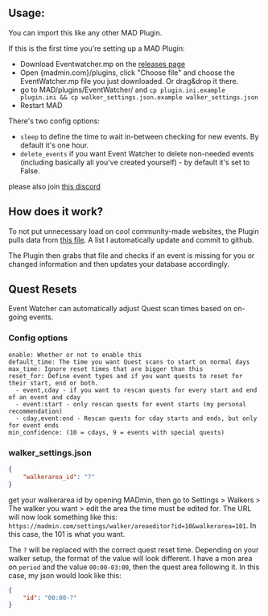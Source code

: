## Usage:
You can import this like any other MAD Plugin.

If this is the first time you're setting up a MAD Plugin:
- Download Eventwatcher.mp on the [releases page](https://github.com/ccev/mp-eventwatcher/releases)
- Open {madmin.com}/plugins, click "Choose file" and choose the EventWatcher.mp file you just downloaded. Or drag&drop it there.
- go to MAD/plugins/EventWatcher/ and `cp plugin.ini.example plugin.ini && cp walker_settings.json.example walker_settings.json`
- Restart MAD

There's two config options:
- `sleep` to define the time to wait in-between checking for new events. By default it's one hour.
- `delete_events` if you want Event Watcher to delete non-needed events (including basically all you've created yourself) - by default it's set to False.

please also join [this discord](https://discord.gg/cMZs5tk)

## How does it work?
To not put unnecessary load on cool community-made websites, the Plugin pulls data from [this file](https://raw.githubusercontent.com/ccev/pogoinfo/info/events/mad.json). A list I automatically update and commit to github.

The Plugin then grabs that file and checks if an event is missing for you or changed information and then updates your database accordingly.

## Quest Resets
Event Watcher can automatically adjust Quest scan times based on on-going events.

### Config options
```
enable: Whether or not to enable this
default_time: The time you want Quest scans to start on normal days
max_time: Ignore reset times that are bigger than this
reset_for: Define event types and if you want quests to reset for their start, end or both.
  - event,cday - if you want to rescan quests for every start and end of an event and cday
  - event:start - only rescan quests for event starts (my personal recommendation)
  - cday,event:end - Rescan quests for cday starts and ends, but only for event ends
min_confidence: (10 = cdays, 9 = events with special quests)
```

### walker_settings.json
```json
{
    "walkerarea_id": "?"
}
```
get your walkerarea id by opening MADmin, then go to Settings > Walkers > The walker you want > edit the area the time must be edited for. The URL will now look something like this: `https://madmin.com/settings/walker/areaeditor?id=10&walkerarea=101`. In this case, the 101 is what you want.

The `?` will be replaced with the correct quest reset time. Depending on your walker setup, the format of the value will look different. I have a mon area on `period` and the value `00:00-03:00`, then the quest area following it. In this case, my json would look like this:

```json
{
    "id": "00:00-?"
}
```
